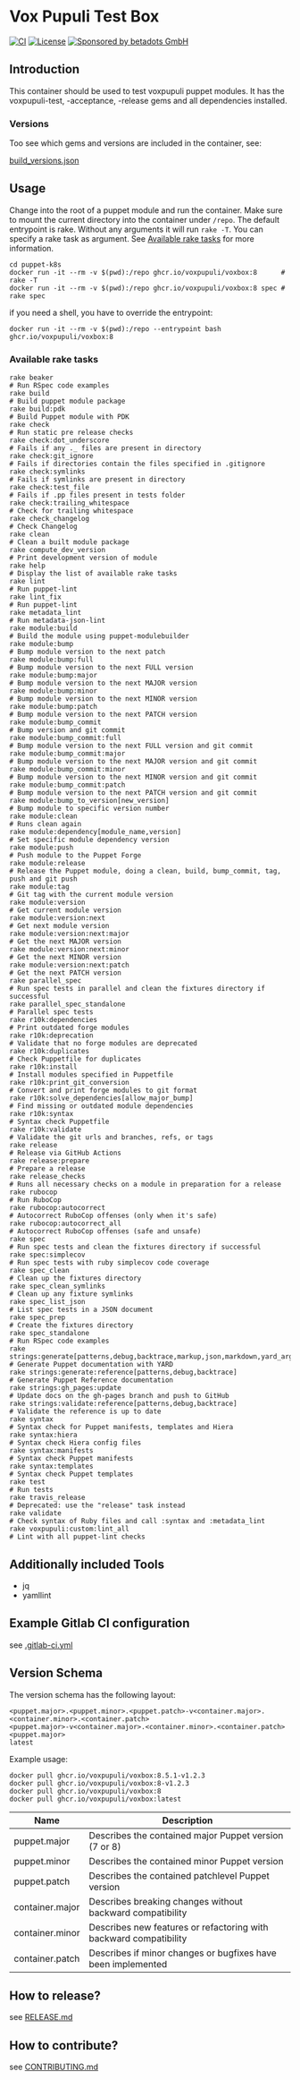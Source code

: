 # Vox Pupuli Test Box

[![CI](https://github.com/voxpupuli/container-voxbox/actions/workflows/ci.yaml/badge.svg)](https://github.com/voxpupuli/container-voxbox/actions/workflows/ci.yaml)
[![License](https://img.shields.io/github/license/voxpupuli/container-voxbox.svg)](https://github.com/voxpupuli/container-voxbox/blob/main/LICENSE)
[![Sponsored by betadots GmbH](https://img.shields.io/badge/Sponsored%20by-betadots%20GmbH-blue.svg)](https://www.betadots.de)

## Introduction

This container should be used to test voxpupuli puppet modules. It has the voxpupuli-test, -acceptance, -release gems and all dependencies installed.

### Versions

Too see which gems and versions are included in the container, see:

[build_versions.json](build_versions.json)

## Usage

Change into the root of a puppet module and run the container.
Make sure to mount the current directory into the container under `/repo`.
The default entrypoint is rake. Without any arguments it will run `rake -T`.
You can specify a rake task as argument. See [Available rake tasks](#available-rake-tasks) for more information.

```shell
cd puppet-k8s
docker run -it --rm -v $(pwd):/repo ghcr.io/voxpupuli/voxbox:8      # rake -T
docker run -it --rm -v $(pwd):/repo ghcr.io/voxpupuli/voxbox:8 spec # rake spec
```

if you need a shell, you have to override the entrypoint:

```shell
docker run -it --rm -v $(pwd):/repo --entrypoint bash ghcr.io/voxpupuli/voxbox:8
```

### Available rake tasks

```shell
rake beaker                                                                     # Run RSpec code examples
rake build                                                                      # Build puppet module package
rake build:pdk                                                                  # Build Puppet module with PDK
rake check                                                                      # Run static pre release checks
rake check:dot_underscore                                                       # Fails if any ._ files are present in directory
rake check:git_ignore                                                           # Fails if directories contain the files specified in .gitignore
rake check:symlinks                                                             # Fails if symlinks are present in directory
rake check:test_file                                                            # Fails if .pp files present in tests folder
rake check:trailing_whitespace                                                  # Check for trailing whitespace
rake check_changelog                                                            # Check Changelog
rake clean                                                                      # Clean a built module package
rake compute_dev_version                                                        # Print development version of module
rake help                                                                       # Display the list of available rake tasks
rake lint                                                                       # Run puppet-lint
rake lint_fix                                                                   # Run puppet-lint
rake metadata_lint                                                              # Run metadata-json-lint
rake module:build                                                               # Build the module using puppet-modulebuilder
rake module:bump                                                                # Bump module version to the next patch
rake module:bump:full                                                           # Bump module version to the next FULL version
rake module:bump:major                                                          # Bump module version to the next MAJOR version
rake module:bump:minor                                                          # Bump module version to the next MINOR version
rake module:bump:patch                                                          # Bump module version to the next PATCH version
rake module:bump_commit                                                         # Bump version and git commit
rake module:bump_commit:full                                                    # Bump module version to the next FULL version and git commit
rake module:bump_commit:major                                                   # Bump module version to the next MAJOR version and git commit
rake module:bump_commit:minor                                                   # Bump module version to the next MINOR version and git commit
rake module:bump_commit:patch                                                   # Bump module version to the next PATCH version and git commit
rake module:bump_to_version[new_version]                                        # Bump module to specific version number
rake module:clean                                                               # Runs clean again
rake module:dependency[module_name,version]                                     # Set specific module dependency version
rake module:push                                                                # Push module to the Puppet Forge
rake module:release                                                             # Release the Puppet module, doing a clean, build, bump_commit, tag, push and git push
rake module:tag                                                                 # Git tag with the current module version
rake module:version                                                             # Get current module version
rake module:version:next                                                        # Get next module version
rake module:version:next:major                                                  # Get the next MAJOR version
rake module:version:next:minor                                                  # Get the next MINOR version
rake module:version:next:patch                                                  # Get the next PATCH version
rake parallel_spec                                                              # Run spec tests in parallel and clean the fixtures directory if successful
rake parallel_spec_standalone                                                   # Parallel spec tests
rake r10k:dependencies                                                          # Print outdated forge modules
rake r10k:deprecation                                                           # Validate that no forge modules are deprecated
rake r10k:duplicates                                                            # Check Puppetfile for duplicates
rake r10k:install                                                               # Install modules specified in Puppetfile
rake r10k:print_git_conversion                                                  # Convert and print forge modules to git format
rake r10k:solve_dependencies[allow_major_bump]                                  # Find missing or outdated module dependencies
rake r10k:syntax                                                                # Syntax check Puppetfile
rake r10k:validate                                                              # Validate the git urls and branches, refs, or tags
rake release                                                                    # Release via GitHub Actions
rake release:prepare                                                            # Prepare a release
rake release_checks                                                             # Runs all necessary checks on a module in preparation for a release
rake rubocop                                                                    # Run RuboCop
rake rubocop:autocorrect                                                        # Autocorrect RuboCop offenses (only when it's safe)
rake rubocop:autocorrect_all                                                    # Autocorrect RuboCop offenses (safe and unsafe)
rake spec                                                                       # Run spec tests and clean the fixtures directory if successful
rake spec:simplecov                                                             # Run spec tests with ruby simplecov code coverage
rake spec_clean                                                                 # Clean up the fixtures directory
rake spec_clean_symlinks                                                        # Clean up any fixture symlinks
rake spec_list_json                                                             # List spec tests in a JSON document
rake spec_prep                                                                  # Create the fixtures directory
rake spec_standalone                                                            # Run RSpec code examples
rake strings:generate[patterns,debug,backtrace,markup,json,markdown,yard_args]  # Generate Puppet documentation with YARD
rake strings:generate:reference[patterns,debug,backtrace]                       # Generate Puppet Reference documentation
rake strings:gh_pages:update                                                    # Update docs on the gh-pages branch and push to GitHub
rake strings:validate:reference[patterns,debug,backtrace]                       # Validate the reference is up to date
rake syntax                                                                     # Syntax check for Puppet manifests, templates and Hiera
rake syntax:hiera                                                               # Syntax check Hiera config files
rake syntax:manifests                                                           # Syntax check Puppet manifests
rake syntax:templates                                                           # Syntax check Puppet templates
rake test                                                                       # Run tests
rake travis_release                                                             # Deprecated: use the "release" task instead
rake validate                                                                   # Check syntax of Ruby files and call :syntax and :metadata_lint
rake voxpupuli:custom:lint_all                                                  # Lint with all puppet-lint checks
```

## Additionally included Tools

- jq
- yamllint

## Example Gitlab CI configuration

see [.gitlab-ci.yml](.gitlab-ci.yml)

## Version Schema

The version schema has the following layout:

```text
<puppet.major>.<puppet.minor>.<puppet.patch>-v<container.major>.<container.minor>.<container.patch>
<puppet.major>-v<container.major>.<container.minor>.<container.patch>
<puppet.major>
latest
```

Example usage:

```shell
docker pull ghcr.io/voxpupuli/voxbox:8.5.1-v1.2.3
docker pull ghcr.io/voxpupuli/voxbox:8-v1.2.3
docker pull ghcr.io/voxpupuli/voxbox:8
docker pull ghcr.io/voxpupuli/voxbox:latest
```

| Name | Description |
| --- | --- |
| puppet.major    | Describes the contained major Puppet version (7 or 8) |
| puppet.minor    | Describes the contained minor Puppet version |
| puppet.patch    | Describes the contained patchlevel Puppet version |
| container.major | Describes breaking changes without backward compatibility |
| container.minor | Describes new features or refactoring with backward compatibility |
| container.patch | Describes if minor changes or bugfixes have been implemented |

## How to release?

see [RELEASE.md](RELEASE.md)

## How to contribute?

see [CONTRIBUTING.md](CONTRIBUTING.md)
